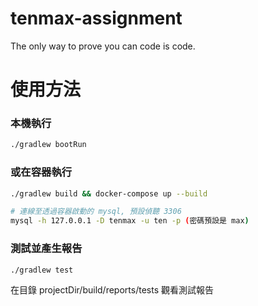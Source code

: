# tenmax-assignment
The only way to prove you can code is code.

# 使用方法
### 本機執行
```sh
./gradlew bootRun
```  

### 或在容器執行
```sh
./gradlew build && docker-compose up --build
```

```sh
# 連線至透過容器啟動的 mysql, 預設偵聽 3306
mysql -h 127.0.0.1 -D tenmax -u ten -p (密碼預設是 max)
```

### 測試並產生報告
```./gradlew test```   

在目錄 projectDir/build/reports/tests 觀看測試報告

